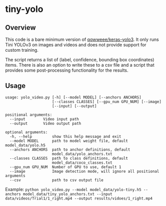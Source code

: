 # tiny-yolo

## Overview
This code is a bare minimum version of [qqwweee/keras-yolo3](https://github.com/qqwweee/keras-yolo3). It only runs Tini YOLOv3 on images and videos and does not provide support for custom training.

The script returns a list of (label, confidence, bounding box coordinates) items. There is also an option to write these to a csv file and a script that provides some post-processing functionality for the results.

## Usage
```
usage: yolo_video.py [-h] [--model MODEL] [--anchors ANCHORS]
                     [--classes CLASSES] [--gpu_num GPU_NUM] [--image]
                     [--input] [--output]

positional arguments:
  --input        Video input path
  --output       Video output path

optional arguments:
  -h, --help         show this help message and exit
  --model MODEL      path to model weight file, default model_data/yolo.h5
  --anchors ANCHORS  path to anchor definitions, default
                     model_data/yolo_anchors.txt
  --classes CLASSES  path to class definitions, default
                     model_data/coco_classes.txt
  --gpu_num GPU_NUM  Number of GPU to use, default 1
  --image            Image detection mode, will ignore all positional arguments
  --csv              path to csv output file
```
Example: `python yolo_video.py --model model_data/yolo-tiny.h5 --anchors model_data/tiny_yolo_anchors.txt --input data/videos/Trial1/1_right.mp4 --output results/vidoes/1_right.mp4`
